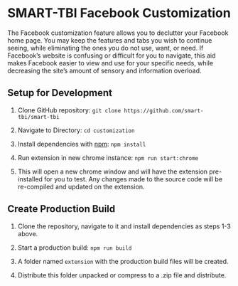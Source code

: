 # SMART-TBI Facebook Customization

The Facebook customization feature allows you to declutter your Facebook home page. You may keep the features and tabs you wish to continue seeing, while eliminating the ones you do not use, want, or need. If Facebook’s website is confusing or difficult for you to navigate, this aid makes Facebook easier to view and use for your specific needs, while decreasing the site’s amount of sensory and information overload.

## Setup for Development

1. Clone GitHub repository: `git clone https://github.com/smart-tbi/smart-tbi`

2. Navigate to Directory: `cd customization`

3. Install dependencies with [npm](https://www.npmjs.com/): `npm install`

4. Run extension in new chrome instance: `npm run start:chrome`

5. This will open a new chrome window and will have the extension pre-installed for you to test. Any changes made to the source code will be re-compiled and updated on the extension.

## Create Production Build
1. Clone the repository, navigate to it and install dependencies as steps 1-3 above.

2. Start a production build: `npm run build`

3. A folder named `extension` with the production build files will be created.

4. Distribute this folder unpacked or compress to a .zip file and distribute.

